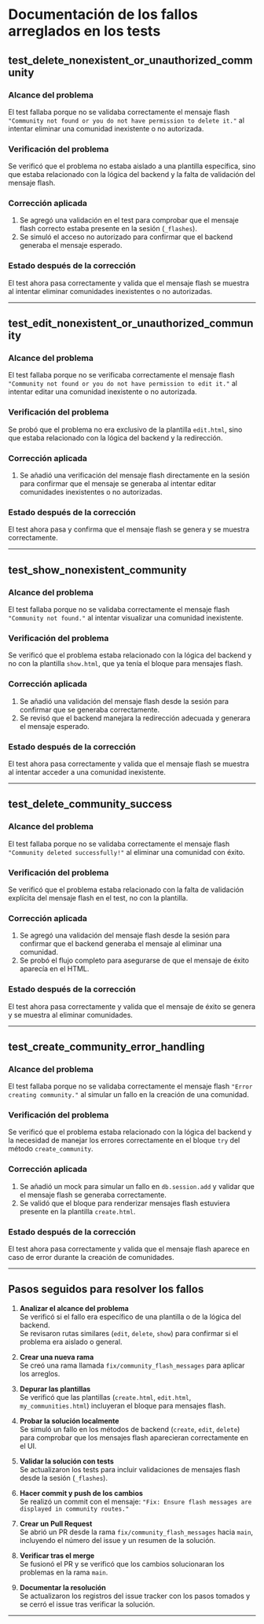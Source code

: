 # Documentación de los fallos arreglados en los tests

## test_delete_nonexistent_or_unauthorized_community

### Alcance del problema
El test fallaba porque no se validaba correctamente el mensaje flash `"Community not found or you do not have permission to delete it."` al intentar eliminar una comunidad inexistente o no autorizada.

### Verificación del problema
Se verificó que el problema no estaba aislado a una plantilla específica, sino que estaba relacionado con la lógica del backend y la falta de validación del mensaje flash.

### Corrección aplicada
1. Se agregó una validación en el test para comprobar que el mensaje flash correcto estaba presente en la sesión (`_flashes`).
2. Se simuló el acceso no autorizado para confirmar que el backend generaba el mensaje esperado.

### Estado después de la corrección
El test ahora pasa correctamente y valida que el mensaje flash se muestra al intentar eliminar comunidades inexistentes o no autorizadas.

---

## test_edit_nonexistent_or_unauthorized_community

### Alcance del problema
El test fallaba porque no se verificaba correctamente el mensaje flash `"Community not found or you do not have permission to edit it."` al intentar editar una comunidad inexistente o no autorizada.

### Verificación del problema
Se probó que el problema no era exclusivo de la plantilla `edit.html`, sino que estaba relacionado con la lógica del backend y la redirección.

### Corrección aplicada
1. Se añadió una verificación del mensaje flash directamente en la sesión para confirmar que el mensaje se generaba al intentar editar comunidades inexistentes o no autorizadas.

### Estado después de la corrección
El test ahora pasa y confirma que el mensaje flash se genera y se muestra correctamente.

---

## test_show_nonexistent_community

### Alcance del problema
El test fallaba porque no se validaba correctamente el mensaje flash `"Community not found."` al intentar visualizar una comunidad inexistente.

### Verificación del problema
Se verificó que el problema estaba relacionado con la lógica del backend y no con la plantilla `show.html`, que ya tenía el bloque para mensajes flash.

### Corrección aplicada
1. Se añadió una validación del mensaje flash desde la sesión para confirmar que se generaba correctamente.
2. Se revisó que el backend manejara la redirección adecuada y generara el mensaje esperado.

### Estado después de la corrección
El test ahora pasa correctamente y valida que el mensaje flash se muestra al intentar acceder a una comunidad inexistente.

---

## test_delete_community_success

### Alcance del problema
El test fallaba porque no se validaba correctamente el mensaje flash `"Community deleted successfully!"` al eliminar una comunidad con éxito.

### Verificación del problema
Se verificó que el problema estaba relacionado con la falta de validación explícita del mensaje flash en el test, no con la plantilla.

### Corrección aplicada
1. Se agregó una validación del mensaje flash desde la sesión para confirmar que el backend generaba el mensaje al eliminar una comunidad.
2. Se probó el flujo completo para asegurarse de que el mensaje de éxito aparecía en el HTML.

### Estado después de la corrección
El test ahora pasa correctamente y valida que el mensaje de éxito se genera y se muestra al eliminar comunidades.

---

## test_create_community_error_handling

### Alcance del problema
El test fallaba porque no se validaba correctamente el mensaje flash `"Error creating community."` al simular un fallo en la creación de una comunidad.

### Verificación del problema
Se verificó que el problema estaba relacionado con la lógica del backend y la necesidad de manejar los errores correctamente en el bloque `try` del método `create_community`.

### Corrección aplicada
1. Se añadió un mock para simular un fallo en `db.session.add` y validar que el mensaje flash se generaba correctamente.
2. Se validó que el bloque para renderizar mensajes flash estuviera presente en la plantilla `create.html`.

### Estado después de la corrección
El test ahora pasa correctamente y valida que el mensaje flash aparece en caso de error durante la creación de comunidades.

---

## Pasos seguidos para resolver los fallos

1. **Analizar el alcance del problema**  
   Se verificó si el fallo era específico de una plantilla o de la lógica del backend.  
   Se revisaron rutas similares (`edit`, `delete`, `show`) para confirmar si el problema era aislado o general.

2. **Crear una nueva rama**  
   Se creó una rama llamada `fix/community_flash_messages` para aplicar los arreglos.

3. **Depurar las plantillas**  
   Se verificó que las plantillas (`create.html`, `edit.html`, `my_communities.html`) incluyeran el bloque para mensajes flash.

4. **Probar la solución localmente**  
   Se simuló un fallo en los métodos de backend (`create`, `edit`, `delete`) para comprobar que los mensajes flash aparecieran correctamente en el UI.

5. **Validar la solución con tests**  
   Se actualizaron los tests para incluir validaciones de mensajes flash desde la sesión (`_flashes`).

6. **Hacer commit y push de los cambios**  
   Se realizó un commit con el mensaje: `"Fix: Ensure flash messages are displayed in community routes."`

7. **Crear un Pull Request**  
   Se abrió un PR desde la rama `fix/community_flash_messages` hacia `main`, incluyendo el número del issue y un resumen de la solución.

8. **Verificar tras el merge**  
   Se fusionó el PR y se verificó que los cambios solucionaran los problemas en la rama `main`.

9. **Documentar la resolución**  
   Se actualizaron los registros del issue tracker con los pasos tomados y se cerró el issue tras verificar la solución.

---

